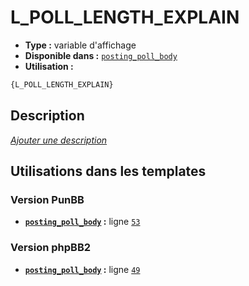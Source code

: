 # L_POLL_LENGTH_EXPLAIN
* __Type :__ variable d'affichage
* __Disponible dans :__ [`posting_poll_body`](../tpl/var/posting_poll_body.md#readme)
* __Utilisation :__

```html
{L_POLL_LENGTH_EXPLAIN}
```

## Description
[*Ajouter une description*](https://fa-tvars.appspot.com/var/L_POLL_LENGTH_EXPLAIN)

## Utilisations dans les templates

### Version PunBB
* __[`posting_poll_body`](../tpl/var/posting_poll_body.md#readme) :__ ligne [`53`](../tpl/src/punbb/posting_poll_body.tpl#L53)

### Version phpBB2
* __[`posting_poll_body`](../tpl/var/posting_poll_body.md#readme) :__ ligne [`49`](../tpl/src/subsilver/posting_poll_body.tpl#L49)